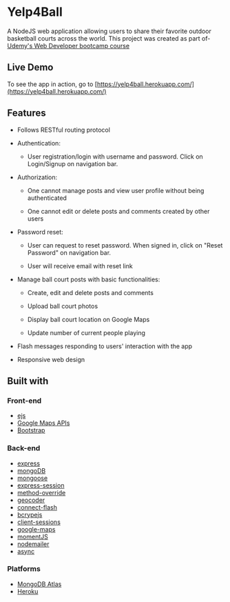 # Yelp4Ball
A NodeJS web application allowing users to share their favorite outdoor basketball courts across the world.
This project was created as part of- [Udemy's Web Developer bootcamp course](https://www.udemy.com/course/the-web-developer-bootcamp/)

## Live Demo

To see the app in action, go to [https://yelp4ball.herokuapp.com/](https://yelp4ball.herokuapp.com/)

## Features
* Follows RESTful routing protocol

* Authentication:
  
  * User registration/login with username and password. Click on Login/Signup on navigation bar.


* Authorization:

  * One cannot manage posts and view user profile without being authenticated

  * One cannot edit or delete posts and comments created by other users
  
* Password reset:
  * User can request to reset password. When signed in, click on "Reset Password" on navigation bar.
  
  * User will receive email with reset link


* Manage ball court posts with basic functionalities:

  * Create, edit and delete posts and comments

  * Upload ball court photos

  * Display ball court location on Google Maps
  
  * Update number of current people playing

* Flash messages responding to users' interaction with the app

* Responsive web design

## Built with

### Front-end

* [ejs](http://ejs.co/)
* [Google Maps APIs](https://developers.google.com/maps/)
* [Bootstrap](https://getbootstrap.com/docs/3.3/)

### Back-end

* [express](https://expressjs.com/)
* [mongoDB](https://www.mongodb.com/)
* [mongoose](http://mongoosejs.com/)
* [express-session](https://github.com/expressjs/session#express-session)
* [method-override](https://github.com/expressjs/method-override#method-override)
* [geocoder](https://github.com/wyattdanger/geocoder#geocoder)
* [connect-flash](https://github.com/jaredhanson/connect-flash#connect-flash)
* [bcrypejs](https://github.com/dcodeIO/bcrypt.js#readme)
* [client-sessions](https://github.com/mozilla/node-client-sessions)
* [google-maps](https://developers.google.com/maps/documentation/javascript/tutorial)
* [momentJS](https://github.com/moment/moment)
* [nodemailer](https://github.com/nodemailer/nodemailer)
* [async](https://github.com/caolan/async)

### Platforms

* [MongoDB Atlas](https://www.mongodb.com/cloud/atlas)
* [Heroku](https://www.heroku.com/)
